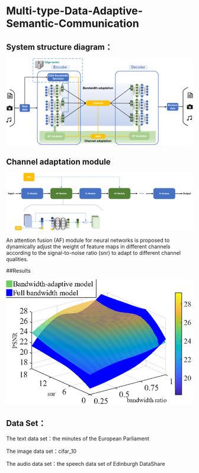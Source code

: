 # Multi-type-Data-Adaptive-Semantic-Communication

## System structure diagram：

![](img/system.png)

## Channel adaptation module

![](img/AF.png)

An attention fusion (AF) module for neural networks is proposed to dynamically adjust the weight of feature maps in different channels according to the signal-to-noise ratio (snr) to adapt to different channel qualities.

##Results

![](img/result.png)

## Data Set：

The text data set：the minutes of the European Parliament

The image data set：cifar_10

The audio data set：the speech data set of Edinburgh DataShare
